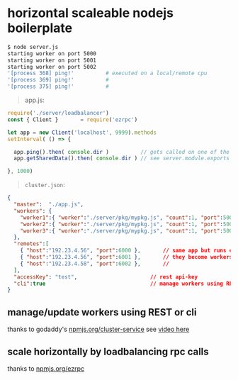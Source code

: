 # horizontal scaleable nodejs boilerplate

```bash
$ node server.js
starting worker on port 5000
starting worker on port 5001
starting worker on port 5002
'[process 368] ping!'          # executed on a local/remote cpu 
'[process 369] ping!'          #
'[process 375] ping!'          #
```

> app.js:

```js
require('./server/loadbalancer')
const { Client }       = require('ezrpc')

let app = new Client('localhost', 9999).methods
setInterval( () => {

  app.ping().then( console.dir )          // gets called on one of the local/remote workers
  app.getSharedData().then( console.dir ) // see server.module.exports above 

}, 1000)
```

> `cluster.json`:

```json
{
  "master":  "./app.js", 
  "workers": {
    "worker1":{ "worker":"./server/pkg/mypkg.js", "count":1, "port":5000 }, 
    "worker2":{ "worker":"./server/pkg/mypkg.js", "count":1, "port":5001 },
    "worker3":{ "worker":"./server/pkg/mypkg.js", "count":1, "port":5002 } 
  }, 
  "remotes":[
    { "host":"192.23.4.56", "port":6000 },       // same app but runs on other server
    { "host":"192.23.4.56", "port":6001 },       // they become workers of this server
    { "host":"192.23.4.58", "port":6002 },       //
  ], 
  "accessKey": "test",                       // rest api-key
  "cli":true                                 // manage workers using REST or cli 
}
```        

## manage/update workers using REST or cli

thanks to godaddy's [npmjs.org/cluster-service](https://npmjs.org/cluster-service) see [video here](http://x.co/bpnodevid)

## scale horizontally by loadbalancing rpc calls

thanks to [npmjs.org/ezrpc](https://npmjs.org/ezrpc)
